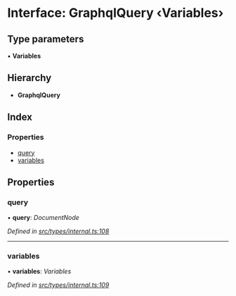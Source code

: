 # Interface: GraphqlQuery ‹**Variables**›

## Type parameters

▪ **Variables**

## Hierarchy

* **GraphqlQuery**

## Index

### Properties

* [query](types.graphqlquery.md#query)
* [variables](types.graphqlquery.md#variables)

## Properties

###  query

• **query**: *DocumentNode*

*Defined in [src/types/internal.ts:108](https://github.com/PolymathNetwork/polymesh-sdk/blob/d7c2770/src/types/internal.ts#L108)*

___

###  variables

• **variables**: *Variables*

*Defined in [src/types/internal.ts:109](https://github.com/PolymathNetwork/polymesh-sdk/blob/d7c2770/src/types/internal.ts#L109)*
